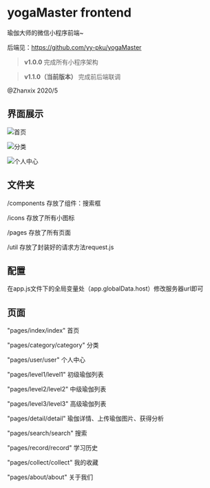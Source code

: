 # yogaMaster frontend

瑜伽大师的微信小程序前端~

后端见：https://github.com/yy-pku/yogaMaster    

> **v1.0.0** 完成所有小程序架构

> **v1.1.0（当前版本）** 完成前后端联调


@Zhanxix 2020/5 

## 界面展示

![首页](https://ae01.alicdn.com/kf/Hf6b180c580bf4367ac22a50d503f6232l.jpg)

![分类](https://ae01.alicdn.com/kf/H5f8f331e685742a788d028ac2ec47955i.jpg)

![个人中心](https://ae01.alicdn.com/kf/Haf5787469ba54a4a930e99843e64ee4e7.jpg)


## 文件夹

/components 存放了组件：搜索框

/icons 存放了所有小图标

/pages 存放了所有页面

/util 存放了封装好的请求方法request.js

## 配置

在app.js文件下的全局变量处（app.globalData.host）修改服务器url即可

## 页面

"pages/index/index" 首页

"pages/category/category" 分类

"pages/user/user" 个人中心

"pages/level1/level1" 初级瑜伽列表

"pages/level2/level2" 中级瑜伽列表

"pages/level3/level3" 高级瑜伽列表

"pages/detail/detail" 瑜伽详情、上传瑜伽图片、获得分析

"pages/search/search" 搜索

"pages/record/record" 学习历史

"pages/collect/collect" 我的收藏

"pages/about/about" 关于我们
